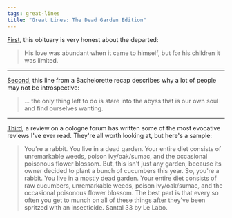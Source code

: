 ```yaml
---
tags: great-lines
title: "Great Lines: The Dead Garden Edition"
---
```


[First](https://www.jacksonville.com/obituaries/pfla0245589), this obituary is very honest about the departed:

> His love was abundant when it came to himself, but for his children it was limited.
___

[Second](https://www.vulture.com/article/the-bachelorette-recap-season-19-episode-3-week-three.html), this line from a Bachelorette recap describes why a lot of people may not be introspective:

> ... the only thing left to do is stare into the abyss that is our own soul and find ourselves wanting.
___

[Third](https://basenotes.com/reviews/26227595), a review on a cologne forum has written some of the most evocative reviews I've ever read. They're all worth looking at, but here's a sample:

> You're a rabbit. You live in a dead garden. Your entire diet consists of unremarkable weeds, poison ivy/oak/sumac, and the occasional poisonous flower blossom. But, this isn't just any garden, because its owner decided to plant a bunch of cucumbers this year. So, you're a rabbit. You live in a mostly dead garden. Your entire diet consists of raw cucumbers, unremarkable weeds, poison ivy/oak/sumac, and the occasional poisonous flower blossom. The best part is that every so often you get to munch on all of these things after they've been spritzed with an insecticide. Santal 33 by Le Labo.
